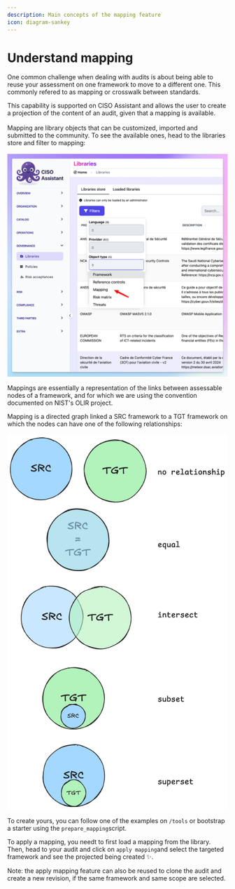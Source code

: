 ```yaml
---
description: Main concepts of the mapping feature
icon: diagram-sankey
---
```


# Understand mapping

One common challenge when dealing with audits is about being able to reuse your assessment on one framework to move to a different one. This commonly refered to as mapping or crosswalk between standards.

This capability is supported on CISO Assistant and allows the user to create a projection of the content of an audit, given that a mapping is available.\
\
Mapping are library objects that can be customized, imported and submitted to the community. To see the available ones, head to the libraries store and filter to mapping:\
\
![](<../.gitbook/assets/image (1).png>)



Mappings are essentially a representation of the links between assessable nodes of a framework, and for which we are using the convention documented on NIST's OLIR project.

Mapping is a directed graph linked a SRC framework to a TGT framework on which the nodes can have one of the following relationships:\
\
![](<../.gitbook/assets/image (1) (1).png>) &#x20;



To create yours, you can follow one of the examples on `/tools` or bootstrap a starter using the `prepare_mapping`script.



To apply a mapping, you needt to first load a mapping from the library. Then, head to your audit and click on `apply mapping`and select the targeted framework and see the projected being created ✨.&#x20;



Note: the apply mapping feature can also be reused to clone the audit and create a new revision, if the same framework and same scope are selected.&#x20;



